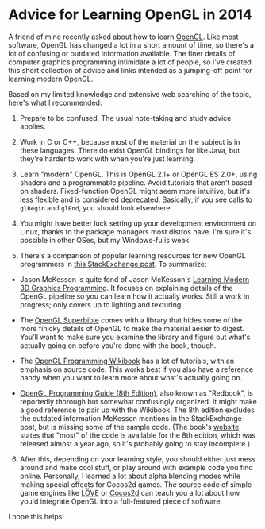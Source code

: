 Advice for Learning OpenGL in 2014
==================================

A friend of mine recently asked about how to learn [OpenGL](http://www.opengl.org/). Like most software, OpenGL has changed a lot in a short amount of time, so there's a lot of confusing or outdated information available. The finer details of computer graphics programming intimidate a lot of people, so I've created this short collection of advice and links intended as a jumping-off point for learning modern OpenGL.

Based on my limited knowledge and extensive web searching of the topic, here's what I recommended:

1) Prepare to be confused. The usual note-taking and study advice applies.

2) Work in C or C++, because most of the material on the subject is in these languages. There do exist OpenGL bindings for like Java, but they're harder to work with when you're just learning.

3) Learn "modern" OpenGL. This is OpenGL 2.1+ or OpenGL ES 2.0+, using shaders and a programmable pipeline. Avoid tutorials that aren't based on shaders. Fixed-function OpenGL might seem more intuitive, but it's less flexible and is considered deprecated. Basically, if you see calls to ```glBegin``` and ```glEnd```, you should look elsewhere.

4) You might have better luck setting up your development environment on Linux, thanks to the package managers most distros have. I'm sure it's possible in other OSes, but my Windows-fu is weak.

5) There's a comparison of popular learning resources for new OpenGL programmers in [this StackExchange post](http://gamedev.stackexchange.com/a/22405). To summarize:

- Jason McKesson is quite fond of Jason McKesson's [Learning Modern 3D Graphics Programming](http://www.arcsynthesis.org/gltut/). It focuses on explaining details of the OpenGL pipeline so you can learn how it actually works. Still a work in progress; only covers up to lighting and texturing. 

- The [OpenGL Superbible](http://www.amazon.com/OpenGL-SuperBible-Comprehensive-Tutorial-Reference/dp/0321902947) comes with a library that hides some of the more finicky details of OpenGL to make the material aesier to digest. You'll want to make sure you examine the library and figure out what's actually going on before you're done with the book, though.

- The [OpenGL Programming Wikibook](http://en.wikibooks.org/wiki/OpenGL_Programming) has a lot of tutorials, with an emphasis on source code. This works best if you also have a reference handy when you want to learn more about what's actually going on.

- [OpenGL Programming Guide (8th Edition)](http://www.amazon.com/OpenGL-Programming-Guide-Official-Learning/dp/0321773039), also known as "Redbook", is reportedly thorough but somewhat confusingly organized. It might make a good reference to pair up with the Wikibook. The 8th edition excludes the outdated information McKesson mentions in the StackExchange post, but is missing some of the sample code. (The book's [website](http://www.opengl-redbook.com/) states that "most" of the code is available for the 8th edition, which was released almost a year ago, so it's probably going to stay incomplete.)

6) After this, depending on your learning style, you should either just mess around and make cool stuff, or play around with example code you find online. Personally, I learned a lot about alpha blending modes while making special effects for Cocos2d games. The source code of simple game engines like [LÖVE](https://love2d.org/) or [Cocos2d](http://www.cocos2d-iphone.org/) can teach you a lot about how you'd integrate OpenGL into a full-featured piece of software.

I hope this helps!
